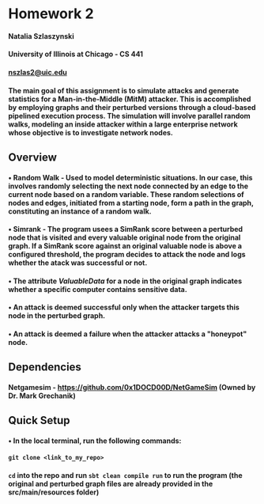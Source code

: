 # Homework 2

#### Natalia Szlaszynski
#### University of Illinois at Chicago - CS 441
#### nszlas2@uic.edu

#### The main goal of this assignment is to simulate attacks and generate statistics for a Man-in-the-Middle (MitM) attacker. This is accomplished by employing graphs and their perturbed versions through a cloud-based pipelined execution process. The simulation will involve parallel random walks, modeling an inside attacker within a large enterprise network whose objective is to investigate network nodes.
## Overview
#### • Random Walk - Used to model deterministic situations. In our case, this involves randomly selecting the next node connected by an edge to the current node based on a random variable. These random selections of nodes and edges, initiated from a starting node, form a path in the graph, constituting an instance of a random walk.
#### • Simrank - The program usees a SimRank score between a perturbed node that is visited and every valuable original node from the original graph. If a SimRank score against an original valuable node is above a configured threshold, the program decides to attack the node and logs whether the atack was successful or not.
#### • The attribute _ValuableData_ for a node in the original graph indicates whether a specific computer contains sensitive data.
####       • An attack is deemed successful only when the attacker targets this node in the perturbed graph.
####       • An attack is deemed a failure when the attacker attacks a "honeypot" node.


## Dependencies
#### Netgamesim - https://github.com/0x1DOCD00D/NetGameSim (Owned by Dr. Mark Grechanik)
## Quick Setup
#### • In the local terminal, run the following commands:
#### ```git clone <link_to_my_repo>```
#### ```cd``` into the repo and run ```sbt clean compile run``` to run the program (the original and perturbed graph files are already provided in the src/main/resources folder)
